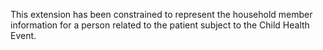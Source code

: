 This extension has been constrained to represent the household member information for a person related to the patient subject to the Child Health Event.
